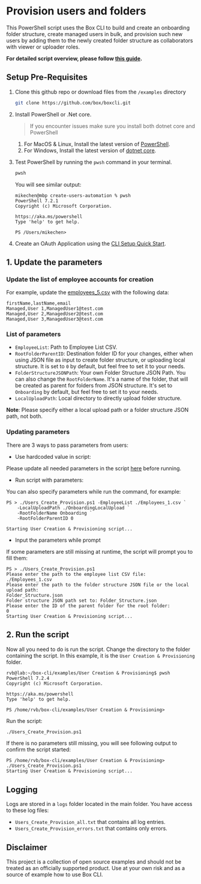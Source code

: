 # Provision users and folders

This PowerShell script uses the Box CLI to build and create an onboarding folder structure, create managed users in bulk, and provision such new users by adding them to the newly created folder structure as collaborators with viewer or uploader roles.

**For detailed script overview, please follow [this guide](https://developer.box.com/guides/cli/quick-start/powershell-script-templates/).**

## Setup Pre-Requisites
1. Clone this github repo or download files from the `/examples` directory
	```bash
	git clone https://github.com/box/boxcli.git
	```
2. Install PowerShell or .Net core.
	> If you encounter issues make sure you install both dotnet core and PowerShell
    1. For MacOS & Linux, Install the latest version of [PowerShell](https://docs.microsoft.com/en-us/powershell/scripting/install/installing-powershell?view=powershell-7.2).
    2. For Windows, Install the latest version of [dotnet core](https://dotnet.microsoft.com/download).
	
3. Test PowerShell by running the `pwsh` command in your terminal.
	```bash
	pwsh
	```
	
	You will see similar output:
	```
	mikechen@mbp create-users-automation % pwsh
	PowerShell 7.2.1
	Copyright (c) Microsoft Corporation.

	https://aka.ms/powershell
	Type 'help' to get help.

	PS /Users/mikechen>
	```

4. Create an OAuth Application using the [CLI Setup Quick Start][oauth-guide].

## 1. Update the parameters
### Update the list of employee accounts for creation
For example, update the [employees_5.csv](/examples/User%20Creation%20%26%20Provisioning/Employees_5.csv) with the following data:
```
firstName,lastName,email
Managed,User 1,ManagedUser1@test.com
Managed,User 2,ManagedUser2@test.com
Managed,User 3,ManagedUser3@test.com
```
### List of parameters

- `EmployeeList`: Path to Employee List CSV.
- `RootFolderParentID`: Destination folder ID for your changes, either when using JSON file as input to create folder structure, or uploading local structure. It is set to `0` by default, but feel free to set it to your needs.
- `FolderStructureJSONPath`: Your own Folder Structure JSON Path. You can also change the `RootFolderName`. It's a name of the folder, that will be created as parent for folders from JSON structure. It's set to `Onboarding` by default, but feel free to set it to your needs.
- `LocalUploadPath`: Local directory to directly upload folder structure.

**Note**: Please specify either a local upload path or a folder structure JSON path, not both.

### Updating parameters

There are 3 ways to pass parameters from users:
* Use hardcoded value in script:

Please update all needed parameters in the script [here](/examples/User%20Creation%20%26%20Provisioning/Users_Create_Provision.ps1#L26-L38) before running.

* Run script with parameters:

You can also specify parameters while run the command, for example:
```
PS > ./Users_Create_Provision.ps1 -EmployeeList ./Employees_1.csv `
	-LocalUploadPath ./OnboardingLocalUpload `
	-RootFolderName Onboarding `
	-RootFolderParentID 0

Starting User Creation & Provisioning script...
```

* Input the parameters while prompt

If some parameters are still missing at runtime, the script will prompt you to fill them:
```
PS > ./Users_Create_Provision.ps1
Please enter the path to the employee list CSV file:
./Employees_1.csv
Please enter the path to the folder structure JSON file or the local upload path:
Folder_Structure.json
Folder structure JSON path set to: Folder_Structure.json
Please enter the ID of the parent folder for the root folder:
0
Starting User Creation & Provisioning script...
```

## 2. Run the script
Now all you need to do is run the script. Change the directory to the folder containing the script. In this example, it is the `User Creation & Provisioning` folder.
```
rvb@lab:~/box-cli/examples/User Creation & Provisioning$ pwsh
PowerShell 7.2.4
Copyright (c) Microsoft Corporation.

https://aka.ms/powershell
Type 'help' to get help.

PS /home/rvb/box-cli/examples/User Creation & Provisioning>
```

Run the script: 
```bash
./Users_Create_Provision.ps1
```

If there is no parameters still missing, you will see following output to confirm the script started:
```
PS /home/rvb/box-cli/examples/User Creation & Provisioning> ./Users_Create_Provision.ps1
Starting User Creation & Provisioning script...
```

## Logging
Logs are stored in a `logs` folder located in the main folder. You have access to these log files:

* `Users_Create_Provision_all.txt` that contains all log entries.
* `Users_Create_Provision_errors.txt` that contains only errors.

## Disclaimer
This project is a collection of open source examples and should not be treated as an officially supported product. Use at your own risk and as a source of example how to use Box CLI.

[oauth-guide]: https://developer.box.com/guides/cli/quick-start/
